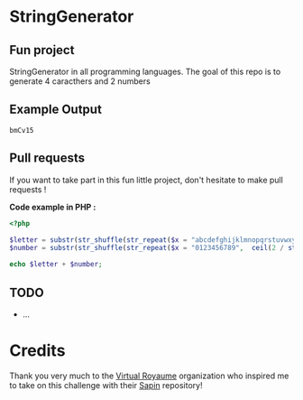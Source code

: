 # StringGenerator

## Fun project
StringGenerator in all programming languages. The goal of this repo is to generate 4 caracthers and 2 numbers

## Example Output
```
bmCv15
```

## Pull requests 
If you want to take part in this fun little project, don't hesitate to make pull requests !

**Code example in PHP :**
```php
<?php

$letter = substr(str_shuffle(str_repeat($x = "abcdefghijklmnopqrstuvwxyzABCDEFGHIJKLMNOPQRSTUVWXYZ",  ceil(4 / strlen($x)))), 1, 4);
$number = substr(str_shuffle(str_repeat($x = "0123456789",  ceil(2 / strlen($x)))), 1, 2);

echo $letter + $number;
```

## TODO
- ...

# Credits

Thank you very much to the [Virtual Royaume](https://github.com/Virtual-Royaume) organization who inspired me to take on this challenge with their [Sapin](https://github.com/Virtual-Royaume/Sapin) repository!
